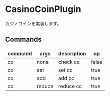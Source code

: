 # CasinoCoinPlugin
カジノコインを実装します。

## Commands
| command | args | description | op |
|---------|------|-------------|----|
| cc | none | check cc | false |
| cc | set | set cc | true |
| cc | add | add cc | true |
| cc | reduce | reduce cc | true |
